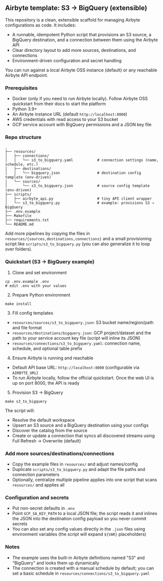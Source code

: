 ## Airbyte template: S3 → BigQuery (extensible)

This repository is a clean, extensible scaffold for managing Airbyte configurations as code. It includes:

- A runnable, idempotent Python script that provisions an S3 source, a BigQuery destination, and a connection between them using the Airbyte API
- Clear directory layout to add more sources, destinations, and connections
- Environment-driven configuration and secret handling

You can run against a local Airbyte OSS instance (default) or any reachable Airbyte API endpoint.

### Prerequisites

- Docker (only if you need to run Airbyte locally). Follow Airbyte OSS quickstart from their docs to start the platform
- Python 3.9+
- An Airbyte instance URL (default `http://localhost:8000`)
- AWS credentials with read access to your S3 bucket
- GCP service account with BigQuery permissions and a JSON key file

### Repo structure

```
.
├── resources/
│   ├── connections/
│   │   └── s3_to_bigquery.yaml           # connection settings (name, schedule, etc.)
│   ├── destinations/
│   │   └── bigquery.json                 # destination config template (env-driven)
│   └── sources/
│       └── s3_to_bigquery.json           # source config template (env-driven)
├── scripts/
│   ├── airbyte_api.py                    # tiny API client wrapper
│   └── s3_to_bigquery.py                 # example: provisions S3 → BigQuery
├── .env.example
├── Makefile
├── requirements.txt
└── README.md
```

Add more pipelines by copying the files in `resources/{sources,destinations,connections}` and a small provisioning script like `scripts/s3_to_bigquery.py` (you can also generalize it to loop over folders).

### Quickstart (S3 → BigQuery example)

1) Clone and set environment

```
cp .env.example .env
# edit .env with your values
```

2) Prepare Python environment

```
make install
```

3) Fill config templates

- `resources/sources/s3_to_bigquery.json`: S3 bucket name/region/path and file format
- `resources/destinations/bigquery.json`: GCP project/dataset and the path to your service account key file (script will inline its JSON)
- `resources/connections/s3_to_bigquery.yaml`: connection name, schedule, and optional table prefix

4) Ensure Airbyte is running and reachable

- Default API base URL: `http://localhost:8000` (configurable via `AIRBYTE_URL`)
- To run Airbyte locally, follow the official quickstart. Once the web UI is up on port 8000, the API is ready

5) Provision S3 → BigQuery

```
make s3_to_bigquery
```

The script will:

- Resolve the default workspace
- Upsert an S3 source and a BigQuery destination using your configs
- Discover the catalog from the source
- Create or update a connection that syncs all discovered streams using Full Refresh → Overwrite (default)

### Add more sources/destinations/connections

- Copy the example files in `resources/` and adjust names/config
- Duplicate `scripts/s3_to_bigquery.py` and adapt the file paths and connection parameters
- Optionally, centralize multiple pipeline applies into one script that scans `resources/` and applies all

### Configuration and secrets

- Put non-secret defaults in `.env`
- Point `GCP_SA_KEY_PATH` to a local JSON file; the script reads it and inlines the JSON into the destination config payload so you never commit secrets
- You can also set any config values directly in the `.json` files using environment variables (the script will expand `${VAR}` placeholders)

### Notes

- The example uses the built-in Airbyte definitions named "S3" and "BigQuery" and looks them up dynamically
- The connection is created with a manual schedule by default; you can set a basic schedule in `resources/connections/s3_to_bigquery.yaml`



